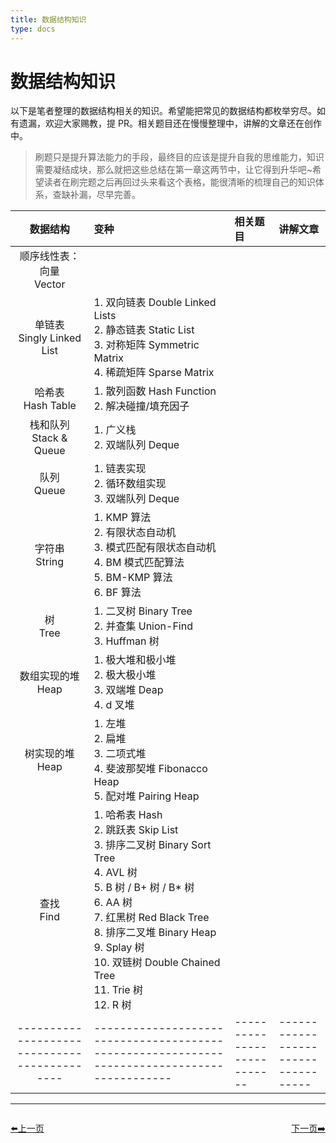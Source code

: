 ```yaml
---
title: 数据结构知识
type: docs
---
```


# 数据结构知识

以下是笔者整理的数据结构相关的知识。希望能把常见的数据结构都枚举穷尽。如有遗漏，欢迎大家赐教，提 PR。相关题目还在慢慢整理中，讲解的文章还在创作中。

> 刷题只是提升算法能力的手段，最终目的应该是提升自我的思维能力，知识需要凝结成块，那么就把这些总结在第一章这两节中，让它得到升华吧~希望读者在刷完题之后再回过头来看这个表格，能很清晰的梳理自己的知识体系，查缺补漏，尽早完善。

| 数据结构 | 变种 | 相关题目 | 讲解文章 | 
|:-------:|:-------|:------|:------|
|顺序线性表：向量 <br>Vector||||
|单链表<br>Singly Linked List|1. 双向链表 Double Linked Lists<br>2. 静态链表 Static List<br>3. 对称矩阵 Symmetric Matrix<br>4. 稀疏矩阵 Sparse Matrix|||
|哈希表<br>Hash Table|1. 散列函数 Hash Function<br>2. 解决碰撞/填充因子<br>|||
|栈和队列<br>Stack & Queue|1. 广义栈<br>2. 双端队列 Deque<br>|||
|队列<br>Queue|1. 链表实现<br>2. 循环数组实现<br>3. 双端队列 Deque|||
|字符串<br>String|1. KMP 算法<br>2. 有限状态自动机<br>3. 模式匹配有限状态自动机<br>4. BM 模式匹配算法<br>5. BM-KMP 算法<br>6. BF 算法|||
|树<br>Tree|1. 二叉树 Binary Tree<br>2. 并查集 Union-Find<br>3. Huffman 树|||
|数组实现的堆<br>Heap|1. 极大堆和极小堆<br>2. 极大极小堆<br>3. 双端堆 Deap<br>4. d 叉堆|||
|树实现的堆<br>Heap|1. 左堆<br>2. 扁堆<br>3. 二项式堆<br>4. 斐波那契堆 Fibonacco Heap<br>5. 配对堆 Pairing Heap|||
|查找<br>Find|1. 哈希表 Hash<br>2. 跳跃表 Skip List<br>3. 排序二叉树 Binary Sort Tree<br>4. AVL 树<br>5. B 树 / B+ 树 / B* 树<br>6. AA 树<br>7. 红黑树 Red Black Tree<br>8. 排序二叉堆 Binary Heap<br>9. Splay 树<br>10. 双链树 Double Chained Tree<br>11. Trie 树<br>12. R 树|||
|--------------------------------------------|--------------------------------------------------------------------------------------------|---------------------------|-----------------------------------|


----------------------------------------------
<div style="display: flex;justify-content: space-between;align-items: center;">
<p><a href="https://books.halfrost.com/leetcode/ChapterOne/">⬅️上一页</a></p>
<p><a href="https://books.halfrost.com/leetcode/ChapterOne/Algorithm/">下一页➡️</a></p>
</div>
